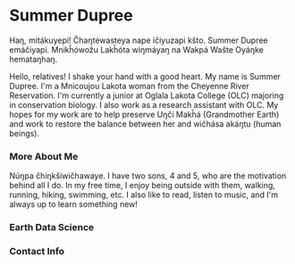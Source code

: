 # Summer Dupree

Haŋ, mitákuyepi! Čhaŋtéwasteya nape ičiyuzapi kšto. Summer Dupree emáčiyapi. Mnikȟówožu Lakȟóta wiŋmáyaŋ na Wakpá Wašte Oyáŋke hemataŋhaŋ.

Hello, relatives! I shake your hand with a good heart. My name is Summer Dupree. I'm a Mnicoujou Lakota woman from the Cheyenne River Reservation. I'm currently a junior at Oglala Lakota College (OLC) majoring in conservation biology. I also work as a research assistant with OLC. My hopes for my work are to help preserve Uŋčí Makȟá (Grandmother Earth) and work to restore the balance between her and wičhása akáŋtu (human beings).

### More About Me
Núŋpa čhiŋkšiwičhawaye. I have two sons, 4 and 5, who are the motivation behind all I do. In my free time,  I enjoy being outside with them, walking, running, hiking, swimming, etc. I also like to read, listen to music, and I'm always up to learn something new! 

### Earth Data Science

### Contact Info
